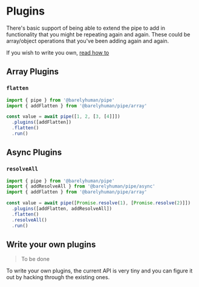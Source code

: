 # Plugins

There's basic support of being able to extend the pipe to add in functionality
that you might be repeating again and again. These could be array/object
operations that you've been adding again and again.

If you wish to write you own, [read how to](#write-your-own-plugins)

## Array Plugins

### `flatten`

```js
import { pipe } from '@barelyhuman/pipe'
import { addFlatten } from '@barelyhuman/pipe/array'

const value = await pipe([1, 2, [3, [4]]])
  .plugins([addFlatten])
  .flatten()
  .run()
```

## Async Plugins

### `resolveAll`

```js
import { pipe } from '@barelyhuman/pipe'
import { addResolveAll } from '@barelyhuman/pipe/async'
import { addFlatten } from '@barelyhuman/pipe/array'

const value = await pipe([Promise.resolve(1), [Promise.resolve(2)]])
  .plugins([addFlatten, addResolveAll])
  .flatten()
  .resolveAll()
  .run()
```

## Write your own plugins

> To be done

To write your own plugins, the current API is very tiny and you can figure it
out by hacking through the existing ones.
